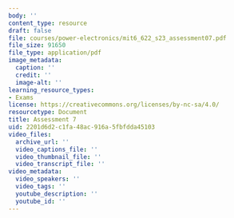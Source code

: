 ```yaml
---
body: ''
content_type: resource
draft: false
file: courses/power-electronics/mit6_622_s23_assessment07.pdf
file_size: 91650
file_type: application/pdf
image_metadata:
  caption: ''
  credit: ''
  image-alt: ''
learning_resource_types:
- Exams
license: https://creativecommons.org/licenses/by-nc-sa/4.0/
resourcetype: Document
title: Assessment 7
uid: 2201d6d2-c1fa-48ac-916a-5fbfdda45103
video_files:
  archive_url: ''
  video_captions_file: ''
  video_thumbnail_file: ''
  video_transcript_file: ''
video_metadata:
  video_speakers: ''
  video_tags: ''
  youtube_description: ''
  youtube_id: ''
---
```

